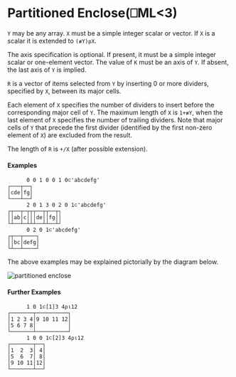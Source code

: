 




<h1 class="heading"><span class="name">Partitioned Enclose</span><span class="command">(⎕ML<3)</span></h1>

`Y` may be any array.  `X` must be a simple integer scalar or vector. If `X` is a scalar it is extended to `(≢Y)⍴X`.


The axis specification is optional.  If present, it must be a simple integer scalar or one-element vector.  The value of `K` must be an axis of `Y`.  If absent, the last axis of `Y` is implied.


`R` is a vector of items selected from `Y` by inserting 0 or more dividers, specified by `X`, between its major cells.


Each element of `X` specifies the number of dividers to insert before the corresponding major cell of `Y`. The maximum length of `X` is `1+≢Y`, when the last element of `X` specifies the number of trailing dividers. Note that major cells of `Y` that precede the first divider (identified by the first non-zero element of `X`) are excluded from the result.


The length of `R` is `+/X` (after possible extension).


#### Examples

```apl
      0 0 1 0 0 1 0⊂'abcdefg'
┌───┬──┐
│cde│fg│
└───┴──┘
      2 0 1 3 0 2 0 1⊂'abcdefg'
┌┬──┬─┬┬┬──┬┬──┬┐
││ab│c│││de││fg││
└┴──┴─┴┴┴──┴┴──┴┘
      0 2 0 1⊂'abcdefg'
┌┬──┬────┐
││bc│defg│
└┴──┴────┘

```


The above examples may be explained pictorially by the diagram below.


![partitioned enclose](site:img/partitioned-enclose.png)


#### Further Examples
```apl
      1 0 1⊂[1]3 4⍴⍳12
┌───────┬──────────┐
│1 2 3 4│9 10 11 12│
│5 6 7 8│          │
└───────┴──────────┘
      1 0 0 1⊂[2]3 4⍴⍳12
┌───────┬──┐
│1  2  3│ 4│
│5  6  7│ 8│
│9 10 11│12│
└───────┴──┘

```


